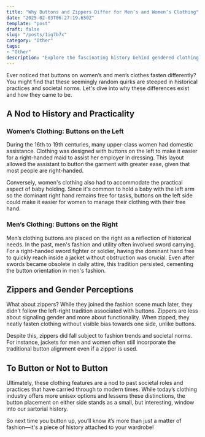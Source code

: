 ```yaml
---
title: "Why Buttons and Zippers Differ for Men’s and Women’s Clothing"
date: "2025-02-03T06:27:19.650Z"
template: "post"
draft: false
slug: "/posts/1ig7b7x"
category: "Other"
tags:
- "Other"
description: "Explore the fascinating history behind gendered clothing fastenings and their lasting impact."
---
```

Ever noticed that buttons on women’s and men’s clothes fasten differently? You might find that these seemingly random quirks are steeped in historical practices and societal norms. Let's dive into why these differences exist and how they came to be.

## A Nod to History and Practicality

### Women’s Clothing: Buttons on the Left

During the 16th to 19th centuries, many upper-class women had domestic assistance. Clothing was designed with buttons on the left to make it easier for a right-handed maid to assist her employer in dressing. This layout allowed the assistant to button the garment with greater ease, given that most people are right-handed. 

Conversely, women's clothing also had to accommodate the practical aspect of baby holding. Since it's common to hold a baby with the left arm so the dominant right hand remains free for tasks, buttons on the left side could make it easier for women to manage their clothing with their free hand.

### Men’s Clothing: Buttons on the Right

Men’s clothing buttons are placed on the right as a reflection of historical needs. In the past, men's fashion and utility often involved sword carrying. For a right-handed sword fighter or soldier, having the dominant hand free to quickly reach inside a jacket without obstruction was crucial. Even after swords became obsolete in daily attire, this tradition persisted, cementing the button orientation in men's fashion.

## Zippers and Gender Perceptions

What about zippers? While they joined the fashion scene much later, they didn’t follow the left-right tradition associated with buttons. Zippers are less about signaling gender and more about functionality. When zipped, they neatly fasten clothing without visible bias towards one side, unlike buttons. 

Despite this, zippers did fall subject to fashion trends and societal norms. For instance, jackets for men and women often still incorporate the traditional button alignment even if a zipper is used.

## To Button or Not to Button

Ultimately, these clothing features are a nod to past societal roles and practices that have carried through to modern times. While today’s clothing industry offers more unisex options and lessens these distinctions, the button placement on either side stands as a small, but interesting, window into our sartorial history. 

So next time you button up, you’ll know it’s more than just a matter of fashion—it's a piece of history attached to your wardrobe!